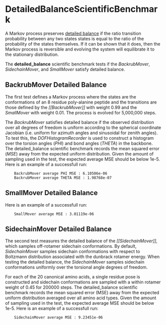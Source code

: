 DetailedBalanceScientificBenchmark
==================================

A Markov process preserves [detailed balance](http://en.wikipedia.org/wiki/Detailed_balance) if the ratio
transition probability between any two states states is equal to the
ratio of the probability of the states themselves. If it can be shown
that it does, then the Markov process is reversible and evolving the
system will equilibrate it to the stationary distribution.

The **detailed\_balance** scientific benchmark tests if the
*BackrubMover*, *SidechainMover*, and *SmallMover* satisfy detailed
balance.

BackrubMover Detailed Balance
-----------------------------

The first test defines a Markov process where the states are the
conformations of an 8 residue poly-alanine peptide and the transitions
are those defined by the
*[[BackrubMover]]* with
weight 0.99 and the *SmallMover* with weight 0.01. The process is
evolved for 5,000,000 steps.

The *BackrubMover* satisfies detailed balance if the observed
distribution over all degrees of freedom is uniform according to the
spherical coordinate Jacobian (i.e. uniform for azimuth angles and
sinusoidal for zenith angles). To test this, the *DOFHistogramRecorder*
is used to construct a histogram over the torsion angles (*PHI*) and
bond angles (*THETA*) in the backbone. The detailed\_balance scientific
benchmark records the mean squared error (*MSE*) away from the expected
uniform distribution. Given the amount of sampling used in the test, the
expected average MSE should be below 1e-5. Here is an example of a
successfull run:

        BackrubMover average PHI MSE : 6.10506e-06
        BackrubMover average THETA MSE : 1.98768e-07

SmallMover Detailed Balance
---------------------------

Here is an example of a successfull run:

        SmallMover average MSE : 3.01119e-06

SidechainMover Detailed Balance
-------------------------------

The second test measures the detailed balance of the
*[[SidechainMover]]*, which samples off-rotamer sidechain conformations. By default,
*SidechainMover* samples sidechain conformations with respect to
Boltzmann distribution associated with the dunbrack rotamer energy. When
testing the detailed balance, the *SidechainMover* samples sidechain
conformations uniformly over the torsional angle degrees of freedom.

For each of the 20 canonical amino acids, a single residue pose is
constructed and sidechain conformations are sampled with a within
rotamer weight of 0.45 for 200000 steps. The detailed\_balance
scientific benchmark records the mean squared error (MSE) away from the
expected uniform distribution averaged over all amino acid types. Given
the amount of sampling used in the test, the expected average MSE should
be below 1e-5. Here is an example of a successfull run:

        SidechainMover average MSE : 9.23451e-06

